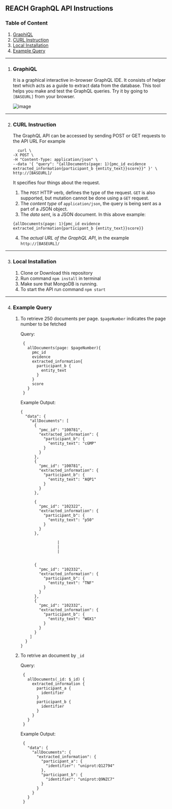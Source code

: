 REACH GraphQL API Instructions
---

### Table of Content
1. [GraphiQL](#GraphiQL)
2. [CURL Instruction](#CURL-Instruction)
3. [Local Installation](#Local-Installation)
4. [Example Query](#Example-Query)

***

1. ### GraphiQL
    
    It is a graphical interactive in-browser GraphQL IDE. It consists of helper text which acts as a guide to extract data from the database. This tool helps you make and test the GraphQL queries.
    Try it by going to `[BASEURL]` from your browser.
    
    ![image](https://user-images.githubusercontent.com/19877300/58692172-a9078780-83ab-11e9-9077-76aef3e1d60e.png)

***

2. ### CURL Instruction
    
    The GraphQL API can be accessed by sending POST or GET requests to the API URL
    For example
      ```
        curl \
      -X POST \
      -H "Content-Type: application/json" \
      --data '{ "query": "{allDocuments(page: 1){pmc_id evidence extracted_information{participant_b {entity_text}}score}}" }' \
      http://[BASEURL]/
      ```
    It specifies four things about the request.
    
    1. The `POST` HTTP verb, defines the type of the request. `GET` is also supported, but mutation cannot be done using a `GET` request.
    2. The *content type* of `application/json`, the query is being sent as a part of a JSON object.
    3. The *data sent*, is a JSON document. In this above example: 
    ```
    {allDocuments(page: 1){pmc_id evidence extracted_information{participant_b {entity_text}}score}}
    ```
    4. The *actual URL of the GraphQL API*, in the example `http://[BASEURL]/`
    
***  

3. ### Local Installation

    1. Clone or Download this repository
    2. Run command `npm install` in terminal
    3. Make sure that MongoDB is running.
    4. To start the API run command `npm start`

***

4. ### Example Query
    
    1. To retrieve 250 documents per page. `$pageNumber` indicates the page number to be fetched
    
        Query:

            {
              allDocuments(page: $pageNumber){
                pmc_id
                evidence
                extracted_information{
                  participant_b {
                    entity_text
                  }
                }
                score
              }
            }
        
        Example Output:
        
        ```
        {
          "data": {
            "allDocuments": [
              {
                "pmc_id": "100781",
                "extracted_information": {
                  "participant_b": {
                    "entity_text": "cGMP"
                  }
                }
              },
              {
                "pmc_id": "100781",
                "extracted_information": {
                  "participant_b": {
                    "entity_text": "AQP1"
                  }
                }
              },

              {
                "pmc_id": "102322",
                "extracted_information": {
                  "participant_b": {
                    "entity_text": "p50"
                  }
                }
              },
                
                        |
                        |
                        |
                
                
              {
                "pmc_id": "102332",
                "extracted_information": {
                  "participant_b": {
                    "entity_text": "TNF"
                  }
                }
              },
              {
                "pmc_id": "102332",
                "extracted_information": {
                  "participant_b": {
                    "entity_text": "WOX1"
                  }
                }
              }
            ]
          }
        }
        ```
    2. To retrive an document by `_id`
    
        Query:
            
            {
              allDocuments(_id: $_id) {
                extracted_information {
                  participant_a {
                    identifier
                  }
                  participant_b {
                    identifier
                  }
                }
              }
            }
        
        Example Output:
            
            {
              "data": {
                "allDocuments": {
                  "extracted_information": {
                    "participant_a": {
                      "identifier": "uniprot:Q12794"
                    },
                    "participant_b": {
                      "identifier": "uniprot:Q9NZC7"
                    }
                  }
                }
              }
            }
